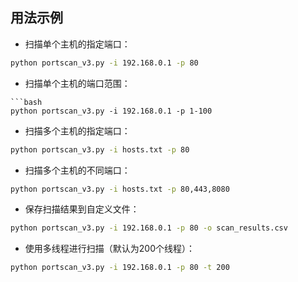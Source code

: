 ## 用法示例

- 扫描单个主机的指定端口：
```bash
python portscan_v3.py -i 192.168.0.1 -p 80
```
- 扫描单个主机的端口范围：
```
```bash
python portscan_v3.py -i 192.168.0.1 -p 1-100
```
- 扫描多个主机的指定端口：
```bash
python portscan_v3.py -i hosts.txt -p 80
```
- 扫描多个主机的不同端口：
```bash
python portscan_v3.py -i hosts.txt -p 80,443,8080
```
- 保存扫描结果到自定义文件：
```bash
python portscan_v3.py -i 192.168.0.1 -p 80 -o scan_results.csv
```
- 使用多线程进行扫描（默认为200个线程）：
```bash
python portscan_v3.py -i 192.168.0.1 -p 80 -t 200
```